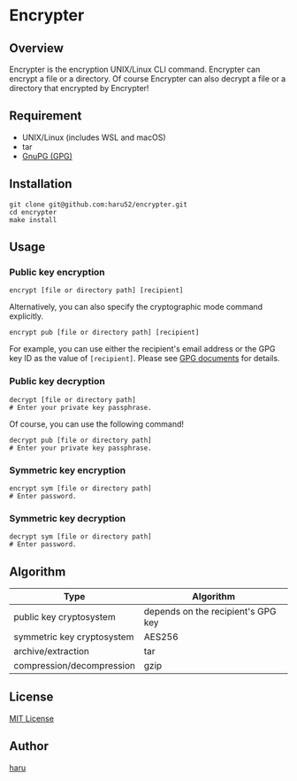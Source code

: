 # Encrypter

## Overview

Encrypter is the encryption UNIX/Linux CLI command. Encrypter can encrypt a file or a directory. Of course Encrypter can also decrypt a file or a directory that encrypted by Encrypter!

## Requirement

- UNIX/Linux (includes WSL and macOS)
- tar
- [GnuPG (GPG)](https://gnupg.org/)

## Installation

```console
git clone git@github.com:haru52/encrypter.git
cd encrypter
make install
```

## Usage

### Public key encryption

```console
encrypt [file or directory path] [recipient]
```

Alternatively, you can also specify the cryptographic mode command explicitly.

```console
encrypt pub [file or directory path] [recipient]
```

For example, you can use either the recipient's email address or the GPG key ID as the value of `[recipient]`. Please see [GPG documents](https://www.gnupg.org/documentation/index.html) for details.

### Public key decryption

```console
decrypt [file or directory path]
# Enter your private key passphrase.
```

Of course, you can use the following command!

```console
decrypt pub [file or directory path]
# Enter your private key passphrase.
```

### Symmetric key encryption

```console
encrypt sym [file or directory path]
# Enter password.
```

### Symmetric key decryption

```console
decrypt sym [file or directory path]
# Enter password.
```

## Algorithm

| Type | Algorithm |
|-|-|
| public key cryptosystem | depends on the recipient's GPG key |
| symmetric key cryptosystem | AES256 |
| archive/extraction | tar |
| compression/decompression | gzip |

## License

[MIT License](LICENSE)

## Author

[haru](https://haru52.com/)
